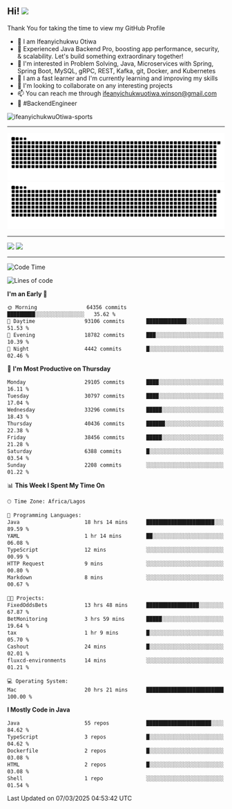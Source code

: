 <!-- BLOG-POST-LIST:START --><!-- BLOG-POST-LIST:END -->

## Hi! <img src="https://media.giphy.com/media/hvRJCLFzcasrR4ia7z/giphy.gif" width="4%"> 

Thank You for taking the time to view my GitHub Profile

- 👋 I am Ifeanyichukwu Otiwa
- 🚀 Experienced Java Backend Pro, boosting app performance, security, & scalability. Let's build something extraordinary together!
- 👀 I'm interested in Problem Solving, Java, Microservices with Spring, Spring Boot, MySQL, gRPC, REST, Kafka, git, Docker, and Kubernetes
- 🌱 I am a fast learner and I'm currently learning and improving my skills
- 💞️ I'm looking to collaborate on any interesting projects
- 📫 You can reach me through ifeanyichukwuotiwa.winson@gmail.com
- 🚀 #BackendEngineer

<p align="left" marginTop="10px"> <img src="https://komarev.com/ghpvc/?username=ifeanyichukwuOtiwa-sports&label=Profile%20views&color=0e75b6&style=for-the-badge" alt="ifeanyichukwuOtiwa-sports" /> </p>

***

<!--🐍📈SNAKEGRAPH / 🌐WEBSITE: https://github.com/Platane/snk -->
![github contribution grid snake animation](https://raw.githubusercontent.com/ifeanyichukwuOtiwa-sports/ifeanyichukwuOtiwa-sports/output/github-contribution-grid-snake-dark.svg#gh-dark-mode-only)![github contribution grid snake animation](https://raw.githubusercontent.com/ifeanyichukwuOtiwa-sports/ifeanyichukwuOtiwa-sports/output/github-contribution-grid-snake.svg#gh-light-mode-only)

***

<p float="left">
  <img float="left" src="https://github-readme-stats.vercel.app/api?username=ifeanyichukwuOtiwa-sports&count_private=true&include_all_commits=true&theme=react&show_icons=true" />
  <img float="right" src="https://github-readme-stats.vercel.app/api/top-langs/?username=ifeanyichukwuOtiwa-sports&layout=compact&show_icons=true&theme=react" /> 
</p>

***



<!--START_SECTION:waka-->
![Code Time](http://img.shields.io/badge/Code%20Time-3%2C520%20hrs%201%20min-blue)

![Lines of code](https://img.shields.io/badge/From%20Hello%20World%20I%27ve%20Written-45.0%20million%20lines%20of%20code-blue)

**I'm an Early 🐤** 

```text
🌞 Morning                64356 commits       █████████░░░░░░░░░░░░░░░░   35.62 % 
🌆 Daytime                93106 commits       █████████████░░░░░░░░░░░░   51.53 % 
🌃 Evening                18782 commits       ███░░░░░░░░░░░░░░░░░░░░░░   10.39 % 
🌙 Night                  4442 commits        █░░░░░░░░░░░░░░░░░░░░░░░░   02.46 % 
```
📅 **I'm Most Productive on Thursday** 

```text
Monday                   29105 commits       ████░░░░░░░░░░░░░░░░░░░░░   16.11 % 
Tuesday                  30797 commits       ████░░░░░░░░░░░░░░░░░░░░░   17.04 % 
Wednesday                33296 commits       █████░░░░░░░░░░░░░░░░░░░░   18.43 % 
Thursday                 40436 commits       ██████░░░░░░░░░░░░░░░░░░░   22.38 % 
Friday                   38456 commits       █████░░░░░░░░░░░░░░░░░░░░   21.28 % 
Saturday                 6388 commits        █░░░░░░░░░░░░░░░░░░░░░░░░   03.54 % 
Sunday                   2208 commits        ░░░░░░░░░░░░░░░░░░░░░░░░░   01.22 % 
```


📊 **This Week I Spent My Time On** 

```text
🕑︎ Time Zone: Africa/Lagos

💬 Programming Languages: 
Java                     18 hrs 14 mins      ██████████████████████░░░   89.59 % 
YAML                     1 hr 14 mins        ██░░░░░░░░░░░░░░░░░░░░░░░   06.08 % 
TypeScript               12 mins             ░░░░░░░░░░░░░░░░░░░░░░░░░   00.99 % 
HTTP Request             9 mins              ░░░░░░░░░░░░░░░░░░░░░░░░░   00.80 % 
Markdown                 8 mins              ░░░░░░░░░░░░░░░░░░░░░░░░░   00.67 % 

🐱‍💻 Projects: 
FixedOddsBets            13 hrs 48 mins      █████████████████░░░░░░░░   67.87 % 
BetMonitoring            3 hrs 59 mins       █████░░░░░░░░░░░░░░░░░░░░   19.64 % 
tax                      1 hr 9 mins         █░░░░░░░░░░░░░░░░░░░░░░░░   05.70 % 
Cashout                  24 mins             █░░░░░░░░░░░░░░░░░░░░░░░░   02.01 % 
fluxcd-environments      14 mins             ░░░░░░░░░░░░░░░░░░░░░░░░░   01.21 % 

💻 Operating System: 
Mac                      20 hrs 21 mins      █████████████████████████   100.00 % 
```

**I Mostly Code in Java** 

```text
Java                     55 repos            █████████████████████░░░░   84.62 % 
TypeScript               3 repos             █░░░░░░░░░░░░░░░░░░░░░░░░   04.62 % 
Dockerfile               2 repos             █░░░░░░░░░░░░░░░░░░░░░░░░   03.08 % 
HTML                     2 repos             █░░░░░░░░░░░░░░░░░░░░░░░░   03.08 % 
Shell                    1 repo              ░░░░░░░░░░░░░░░░░░░░░░░░░   01.54 % 
```




 Last Updated on 07/03/2025 04:53:42 UTC
<!--END_SECTION:waka-->

<!--
<p align="center">
![trophy](https://github-profile-trophy.vercel.app/?username=ifeanyichukwuOtiwa-sports&theme=onedark) (https://github.com/ryo-ma/github-profile-trophy)
</p>
-->

<!---
ifeanyi-otiwa/ifeanyi-otiwa is a ✨ special ✨ repository because its `README.md` (this file) appears on your GitHub profile.
You can click the Preview link to take a look at your changes.
--->
